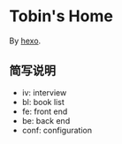 Tobin's Home
=====

By [hexo](http://hexo.io/).

简写说明
-----
* iv: interview
* bl: book list
* fe: front end
* be: back end
* conf: configuration
